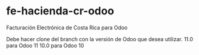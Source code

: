 # fe-hacienda-cr-odoo
Facturación Electrónica de Costa Rica para Odoo

Debe hacer clone del branch con la versión de Odoo que desea utilizar.
11.0 para Odoo 11
10.0 para Odoo 10
